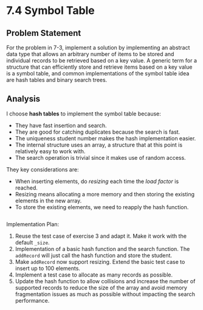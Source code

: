 # 7.4 Symbol Table

## Problem Statement

For the problem in 7-3, implement a solution by implementing an abstract
data type that allows an arbitrary number of items to be stored and individual
records to be retrieved based on a key value. A generic term for a structure
that can efficiently store and retrieve items based on a key value is a symbol
table, and common implementations of the symbol table idea are hash tables
and binary search trees.

## Analysis

I choose **hash tables** to implement the symbol table because:

- They have fast insertion and search.
- They are good for catching duplicates because the search is fast.
- The uniqueness student number makes the hash implementation easier.
- The internal structure uses an array, a structure that at this point is
relatively easy to work with.
- The search operation is trivial since it makes use of random access.

They key considerations are:

- When inserting elements, do *resizing* each time the *load factor* is reached.
- Resizing means allocating a more memory and then storing the existing
elements in the new array. <!--TODO add reference to grokking algorithms-->
- To store the existing elements, we need to reapply the hash function.
<!-- INSERT final definition here -->
```cpp
```

Implementation Plan:

1. Reuse the test case of exercise 3 and adapt it. Make it work with the
default `_size`.
2. Implementation of a basic hash function and the search function. The
`addRecord` will just call the hash function and store the student.
3. Make `addRecord` now support resizing. Extend the basic test case to insert
up to 100 elements.
4. Implement a test case to allocate as many records as possible.
5. Update the hash function to allow collisions and increase the number of
supported records to reduce the size of the array and avoid memory
fragmentation issues as much as possible without impacting the search
performance.
